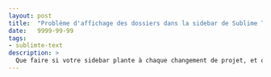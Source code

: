 ```yaml
---
layout: post
title:  "Problème d'affichage des dossiers dans la sidebar de Sublime Text 3"
date:   9999-99-99
tags:
- sublimte-text
description: >
  Que faire si votre sidebar plante à chaque changement de projet, et que vous vous retrouvez avec des dossiers vides ?
---
```

